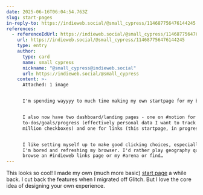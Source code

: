 ```yaml
---
date: 2025-06-16T06:04:54.763Z
slug: start-pages
in-reply-to: https://indieweb.social/@small_cypress/114687756476144245
references:
  - referenceIdUrl: https://indieweb.social/@small_cypress/114687756476144245
    url: https://indieweb.social/@small_cypress/114687756476144245
    type: entry
    author:
      type: card
      name: small cypress
      nickname: "@small_cypress@indieweb.social"
      url: https://indieweb.social/@small_cypress
    content: >-
      Attached: 1 image


      I'm spending wayyyy to much time making my own startpage for my browser. 


      I also now have two dashboard/landing pages - one on #notion for my
      to-dos/goals/progress (effectively personal data I want to track and a
      million checkboxes) and one for links (this startpage, in progress).


      I like setting myself up to make good clicking choices, especially when
      I'm bored and refreshing my browser. I'd rather play geography quizzes or
      browse an #indieweb links page or my #arena or find…
---
```


This looks so cool! I made my own (much more basic) [start page](https://start.ciccarello.me/) a while back. I cut back the features when I migrated off Glitch. But I love the core idea of designing your own experience.

